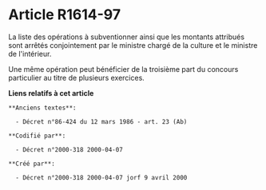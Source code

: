 # Article R1614-97

La liste des opérations à subventionner ainsi que les montants attribués sont arrêtés conjointement par le ministre chargé de
la culture et le ministre de l'intérieur.

Une même opération peut bénéficier de la troisième part du concours particulier au titre de plusieurs exercices.

**Liens relatifs à cet article**

	**Anciens textes**:

	  - Décret n°86-424 du 12 mars 1986 - art. 23 (Ab)

	**Codifié par**:

	  - Décret n°2000-318 2000-04-07

	**Créé par**:

	  - Décret n°2000-318 2000-04-07 jorf 9 avril 2000
